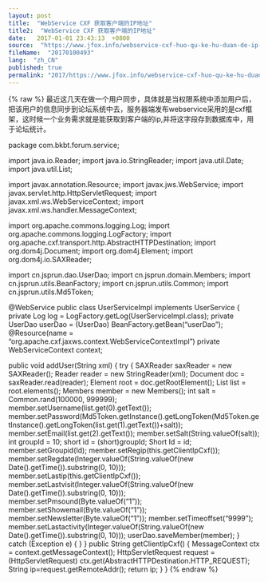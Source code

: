 ```yaml
---
layout: post
title:  "WebService CXF 获取客户端的IP地址"
title2:  "WebService CXF 获取客户端的IP地址"
date:   2017-01-01 23:43:13  +0800
source:  "https://www.jfox.info/webservice-cxf-huo-qu-ke-hu-duan-de-ip-di-zhi.html"
fileName:  "20170100493"
lang:  "zh_CN"
published: true
permalink: "2017/https://www.jfox.info/webservice-cxf-huo-qu-ke-hu-duan-de-ip-di-zhi.html"
---
```

{% raw %}
最近这几天在做一个用户同步，具体就是当权限系统中添加用户后，把该用户的信息同步到论坛系统中去，服务器端发布webservice采用的是cxf框架，这时候一个业务需求就是能获取到客户端的ip,并将这字段存到数据库中，用于论坛统计。

package com.bkbt.forum.service;

import java.io.Reader;
import java.io.StringReader;
import java.util.Date;
import java.util.List;

import javax.annotation.Resource;
import javax.jws.WebService;
import javax.servlet.http.HttpServletRequest;
import javax.xml.ws.WebServiceContext;
import javax.xml.ws.handler.MessageContext;

import org.apache.commons.logging.Log;
import org.apache.commons.logging.LogFactory;
import org.apache.cxf.transport.http.AbstractHTTPDestination;
import org.dom4j.Document;
import org.dom4j.Element;
import org.dom4j.io.SAXReader;

import cn.jsprun.dao.UserDao;
import cn.jsprun.domain.Members;
import cn.jsprun.utils.BeanFactory;
import cn.jsprun.utils.Common;
import cn.jsprun.utils.Md5Token;

@WebService
public class UserServiceImpl implements UserService {
private Log log = LogFactory.getLog(UserServiceImpl.class);
private UserDao userDao = (UserDao) BeanFactory.getBean(“userDao”);
@Resource(name = “org.apache.cxf.jaxws.context.WebServiceContextImpl”)
private WebServiceContext context;

public void addUser(String xml) {
try {
SAXReader saxReader = new SAXReader();
Reader reader = new StringReader(xml);
Document doc = saxReader.read(reader);
Element root = doc.getRootElement();
List<Element> list = root.elements();
Members member = new Members();
int salt = Common.rand(100000, 999999);
member.setUsername(list.get(0).getText());
member.setPassword(Md5Token.getInstance().getLongToken(Md5Token.getInstance().getLongToken(list.get(1).getText())+salt));
member.setEmail(list.get(2).getText());
member.setSalt(String.valueOf(salt));
int groupId = 10;
short id = (short)groupId;
Short Id = id;
member.setGroupid(Id);
member.setRegip(this.getClientIpCxf());
member.setRegdate(Integer.valueOf(String.valueOf(new Date().getTime()).substring(0, 10)));
member.setLastip(this.getClientIpCxf());
member.setLastvisit(Integer.valueOf(String.valueOf(new Date().getTime()).substring(0, 10)));
member.setPmsound(Byte.valueOf(“1”));
member.setShowemail(Byte.valueOf(“1”));
member.setNewsletter(Byte.valueOf(“1”));
member.setTimeoffset(“9999”);
member.setLastactivity(Integer.valueOf(String.valueOf(new Date().getTime()).substring(0, 10)));
userDao.saveMember(member);
} catch (Exception e) {
}
} 
public String getClientIpCxf() {
MessageContext ctx = context.getMessageContext();
HttpServletRequest request = (HttpServletRequest)
ctx.get(AbstractHTTPDestination.HTTP_REQUEST);
String ip=request.getRemoteAddr();
return ip; 
}
}
{% endraw %}